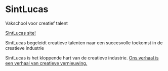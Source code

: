 # SintLucas
Vakschool voor creatief talent

[SintLucas site!](https://www.sintlucas.nl/)

SintLucas begeleidt creatieve talenten naar een succesvolle toekomst in de creatieve industrie

SintLucas is het kloppende hart van de creatieve industrie. [Ons verhaal is een verhaal van creatieve vernieuwing.](https://www.sintlucas.nl/ons-verhaal)
